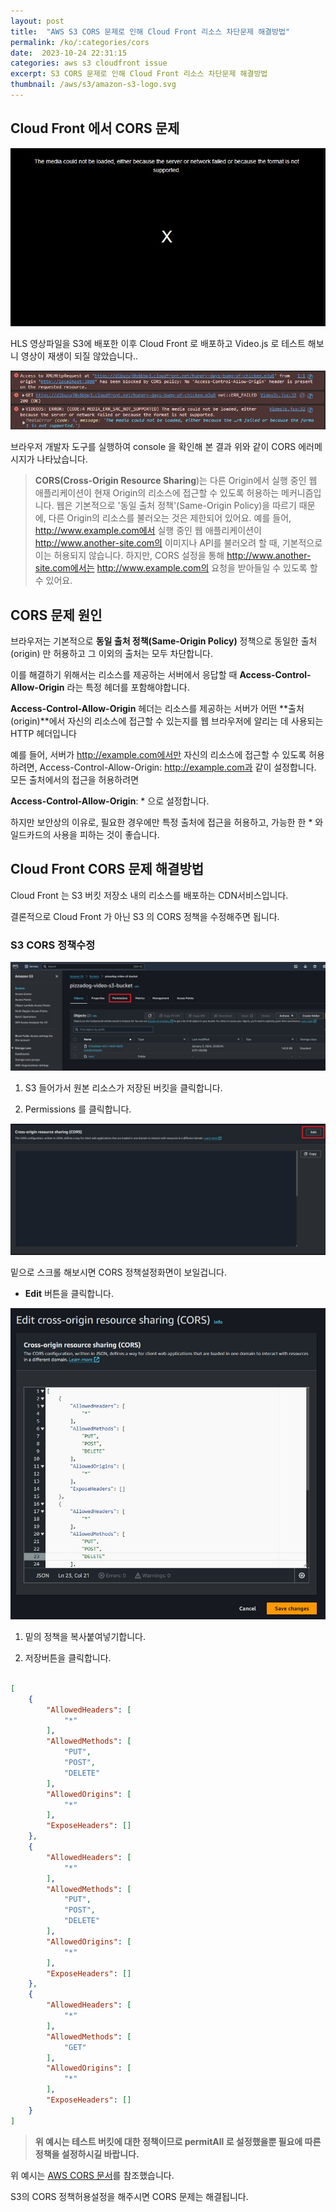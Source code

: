 ```yaml
---
layout: post
title:  "AWS S3 CORS 문제로 인해 Cloud Front 리소스 차단문제 해결방법"
permalink: /ko/:categories/cors
date:  2023-10-24 22:31:15
categories: aws s3 cloudfront issue
excerpt: S3 CORS 문제로 인해 Cloud Front 리소스 차단문제 해결방법
thumbnail: /aws/s3/amazon-s3-logo.svg
---
```



## Cloud Front 에서 CORS 문제

![Video JS Error Image](/assets/img/aws/s3/cors-error-videojs.jpg)

HLS 영상파일을 S3에 배포한 이후 Cloud Front 로 배포하고 Video.js 로 테스트 해보니 영상이 재생이 되질 않았습니다..

![Video JS Error Image](/assets/img/aws/s3/cors-error-videojs2.jpg)

브라우저 개발자 도구를 실행하여 console 을 확인해 본 결과 위와 같이 CORS 에러메시지가 나타났습니다.

> **CORS(Cross-Origin Resource Sharing**)는 다른 Origin에서 실행 중인 웹 애플리케이션이 현재 Origin의 리소스에 접근할 수 있도록 허용하는 메커니즘입니다. 웹은 기본적으로 '동일 출처 정책'(Same-Origin Policy)을 따르기 때문에, 다른 Origin의 리소스를 불러오는 것은 제한되어 있어요. 예를 들어, http://www.example.com에서 실행 중인 웹 애플리케이션이 http://www.another-site.com의 이미지나 API를 불러오려 할 때, 기본적으로 이는 허용되지 않습니다. 하지만, CORS 설정을 통해 http://www.another-site.com에서는 http://www.example.com의 요청을 받아들일 수 있도록 할 수 있어요.

<div class="divide-line"></div>

## CORS 문제 원인

브라우저는 기본적으로 **동일 출처 정책(Same-Origin Policy)** 정책으로 동일한 출처(origin) 만 허용하고 그 이외의 출처는 모두 차단합니다.

이를 해결하기 위해서는 리소스를 제공하는 서버에서 응답할 때 **Access-Control-Allow-Origin** 라는 특정 헤더를 포함해야합니다.

**Access-Control-Allow-Origin** 헤더는 리소스를 제공하는 서버가 어떤 **출처(origin)**에서 자신의 리소스에 접근할 수 있는지를 웹 브라우저에 알리는 데 사용되는 HTTP 헤더입니다

예를 들어, 서버가 http://example.com에서만 자신의 리소스에 접근할 수 있도록 허용하려면, Access-Control-Allow-Origin: http://example.com과 같이 설정합니다. 모든 출처에서의 접근을 허용하려면 

**Access-Control-Allow-Origin**: * 으로 설정합니다.

하지만 보안상의 이유로, 필요한 경우에만 특정 출처에 접근을 허용하고, 가능한 한 * 와일드카드의 사용을 피하는 것이 좋습니다.

<div class="divide-line"></div>

## Cloud Front CORS 문제 해결방법

Cloud Front 는 S3 버킷 저장소 내의 리소스를 배포하는 CDN서비스입니다.

결론적으로 Cloud Front 가 아닌 S3 의 CORS 정책을 수정해주면 됩니다.

<div class="divide-line"></div>

### S3 CORS 정책수정

![Edit CORS POLICY FOR S3](/assets/img/aws/s3/s3-permissions.jpg)

1. S3 들어가서 원본 리소스가 저장된 버킷을 클릭합니다.

2. Permissions 를 클릭합니다.

![Edit CORS POLICY FOR S3](/assets/img/aws/s3/s3-cors-editbutton.jpg)

밑으로 스크롤 해보시면 CORS 정책설정화면이 보일겁니다.

* **Edit** 버튼을 클릭합니다.

![Edit CORS POLICY FOR S3](/assets/img/aws/s3/s3-cors-edit.jpg)

1. 밑의 정책을 복사붙여넣기합니다.

2. 저장버튼을 클릭합니다.

```json

[
    {
        "AllowedHeaders": [
            "*"
        ],
        "AllowedMethods": [
            "PUT",
            "POST",
            "DELETE"
        ],
        "AllowedOrigins": [
            "*"
        ],
        "ExposeHeaders": []
    },
    {
        "AllowedHeaders": [
            "*"
        ],
        "AllowedMethods": [
            "PUT",
            "POST",
            "DELETE"
        ],
        "AllowedOrigins": [
            "*"
        ],
        "ExposeHeaders": []
    },
    {
        "AllowedHeaders": [
            "*"
        ],
        "AllowedMethods": [
            "GET"
        ],
        "AllowedOrigins": [
            "*"
        ],
        "ExposeHeaders": []
    }
]

```

>  **위 예시는 테스트 버킷에 대한 정책이므로 permitAll 로 설정했을뿐 필요에 따른 정책을 설정하시길 바랍니다.**

위 예시는 [AWS CORS 문서](https://docs.aws.amazon.com/sdk-for-javascript/v3/developer-guide/cors.html)를 참조했습니다.

S3의 CORS 정책허용설정을 해주시면 CORS 문제는 해결됩니다.
